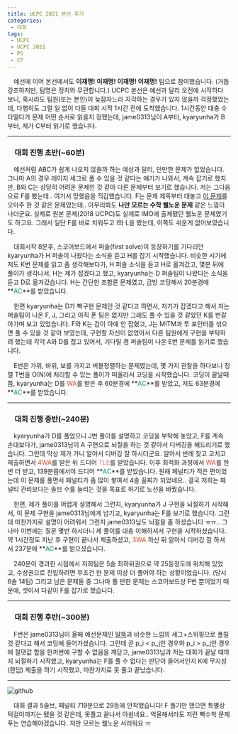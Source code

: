```yaml
---
title: UCPC 2021 본선 후기
categories:
 - 대회
tags:
 - UCPC
 - UCPC 2021
 - PS
 - CP
---
```


　예선에 이어 본선에서도 **이재명! 이재명! 이재명! 이재명!** 팀으로 참여했습니다. (거듭 강조하지만, 팀명은 정치와 무관합니다.) UCPC 본선은 예선과 달리 오전에 시작하다 보니, 혹시라도 팀원(또는 본인)이 늦잠자느라 지각하는 경우가 있지 않을까 걱정했었는데, 다행히도 그럴 일 없이 다들 대회 시작 1시간 전에 도착했습니다. 1시간동안 대충 수다떨다가 문제 어떤 순서로 읽을지 정했는데, jame0313님이 A부터, kyaryunha가 B부터, 제가 C부터 읽기로 했습니다.
<hr/>

### 　**대회 진행 초반(~60분)**

　예선처럼 ABC가 쉽게 나오지 않을까 하는 예상과 달리, 만만한 문제가 없었습니다. 그나마 A의 경우 레이지 세그로 풀 수 있을 것 같다는 얘기가 나와서, 계속 잡기로 했지만, B와 C는 상당히 어려운 문제인 것 같아 다른 문제부터 보기로 했습니다. 저는 그다음으로 F를 봤는데.. 여기서 망했음을 직감했습니다. F는 문제 제목부터 대놓고 [이 문제](https://www.acmicpc.net/problem/15948)를 오마주 한 것 같은 문제였는데.. 아무리봐도 **나만 모르는 수학 웰노운 문제** 같은 느낌이 나더군요. 실제로 원본 문제(2018 UCPC)도 실제로 IMO에 출제됐던 웰노운 문제였기도 하고요. 그래서 일단 F를 바로 치워두고 I와 L을 봤는데, 이쪽도 쉬운게 없어보였습니다.

　대회시작 8분후, 스코어보드에서 퍼솔(first solve)이 등장하기를 기다리던 kyaryunha가 H 퍼솔이 나왔다는 소식을 듣고 H를 잡기 시작했습니다. 비슷한 시기에 저도 K번 문제를 읽고 좀 생각해보다가, H 퍼솔 소식을 듣고 H로 옮겨갔고, 몇분 뒤에 풀이가 생각나서, H는 제가 잡겠다고 했고, kyaryunha는 D 퍼솔팀이 나왔다는 소식을 듣고 D로 옮겨갔습니다. H는 간단한 조합론 문제였고, 금방 코딩해서 20분경에 **<font color='#009874'>AC</font>**를 받았습니다.

　한편 kyaryunha는 D가 빡구현 문제인 것 같다고 하면서, 자기가 잡겠다고 해서 저는 퍼솔팀이 나온 F, J, 그리고 아직 푼 팀은 없지만 그래도 풀 수 있을 것 같았던 K를 번갈아가며 보고 있었습니다. F와 K는 감이 아예 안 잡혔고, J는 MITM과 투 포인터를 섞으면 풀 수 있을 것 같아 보였는데, 구현할 자신이 없었어서 다른 팀원에게 구현을 부탁하려 했는데 각각 A와 D를 잡고 있어서, 기다릴 겸 퍼솔팀이 나온 E번 문제를 읽기로 했습니다.

　E번은 가위, 바위, 보를 가지고 버블정렬하는 문제였는데, 몇 가지 관찰을 하다보니 정렬 T번을 O(N)에 처리할 수 있는 풀이가 떠올라서 코딩을 시작했습니다. 코딩이 끝날때쯤, kyaryunha는 D를 <font color='#dd4124'>WA</font>를 받은 후 60분경에  **<font color='#009874'>AC</font>**를 받았고, 저도 63분경에 **<font color='#009874'>AC</font>**를 받았습니다.
<hr/>

### 　**대회 진행 중반(~240분)**

　kyaryunha가 D를 풀었으니 J번 풀이를 설명하고 코딩을 부탁해 놓았고, F를 계속 손대보다가, jame0313님이 A 구현으로 뇌절을 하는 것 같아서 디버깅을 해드리기로 했습니다. 그런데 막상 제가 가니 알아서 디버깅 잘 하시더군요. 알아서 반례 찾고 고치고 제출하면서 <font color='#dd4124'>4WA</font>를 받은 뒤 드디어 <font color='fa7268'>TLE</font>를 받았습니다. 이후 최적화 과정에서 <font color='#dd4124'>WA</font>를 한번 더 받고, 139분쯤에서야 드디어 **<font color='#009874'>AC</font>**를 받았습니다. 원래 페널티가 적은 편이었는데 이 문제를 풀면서 페널티가 좀 많이 쌓여서 4솔 꼴찌가 되었네요.. 결국 저희는 페널티 관리보다는 솔브 수를 늘리는 것을 목표로 하기로 노선을 바꿨습니다.

　한편, 제가 풀이를 어렵게 설명해서 그런지, kyaryunha가 J 구현을 뇌절하기 시작해서, 이 문제 구현을 jame0313님에게 넘기고, kyaryunha는 F를 보기로 했습니다. 그런데 마찬가지로 설명이 어려워서 그런지 jame0313님도 뇌절을 좀 하셨습니다 ㅠㅠ.. 그나마 이번에는 질문 몇번 하시더니 제 풀이를 대충 이해하셔서 구현을 시작하셨습니다. 약 1시간정도 지난 후 구현이 끝나서 제출하셨고, <font color='#dd4124'>3WA</font> 하신 뒤 알아서 디버깅 잘 하셔서 237분에 **<font color='#009874'>AC</font>**를 받으셨습니다.

　240분이 경과한 시점에서 저희팀은 5솔 최하위권으로 약 25등정도에 위치해 있었고, 수상권으로 진입하려면 무조건 한 문제 이상 더 풀어야 하는 상황이었습니다. (당시 6솔 14팀) 그리고 남은 문제들 중 그나마 풀 만한 문제는 스코어보드상 F번 뿐이었기 때문에, 셋이서 다같이 F를 잡기로 했습니다.
<hr/>

### 　**대회 진행 후반(~300분)**

　F번은 jame0313님이 올해 예선문제인 [말뚝](https://www.acmicpc.net/problem/22355)과 비슷한 느낌의 세그+스위핑으로 풀릴 것 같다고 해서 코딩에 들어가셨습니다. 그런데 곧 p_i < p_j인 경우와 p_i > p_j인 경우에 절댓값 합을 한꺼번에 구할 수 없음을 깨닫고, jame0313님과 저는 대회가 끝날 때까지 뇌절하기 시작했고, kyaryunha는 F를 풀 수 없다는 판단이 들어서인지 K에 무지성 (랜덤) 제출을 하기 시작했고, 마찬가지로 못 풀고 끝났습니다.
<hr/>

![github](https://user-images.githubusercontent.com/51073213/129450685-6e4aa609-9635-4dac-83f1-b4048b89b376.png)

　대회 결과 5솔브, 페널티 719분으로 29등에 안착했습니다! F 풀기만 했으면 특별상 턱걸이까지는 됐을 것 같은데, 못풀고 끝나서 아쉽네요.. 억울해서라도 저런 빡수학 문제 푸는 연습해야겠습니다. 저만 모르는 웰노운 서러워요 ㅠ